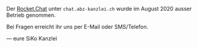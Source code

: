 <link rel="stylesheet" type="text/css" href="assets/css/stylesheet.css">

Der [Rocket.Chat](https://rocket.chat) unter `chat.abz-kanzlei.ch` wurde im August 2020 ausser Betrieb genommen.

Bei Fragen erreicht ihr uns per E-Mail oder SMS/Telefon.

  — eure SiKo Kanzlei
